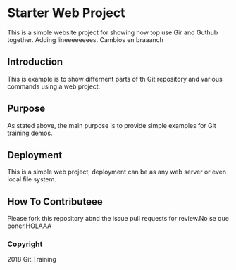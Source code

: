 # Starter Web Project

This is a simple website project for showing how top use Gir and Guthub together. Adding lineeeeeeees. Cambios en braaanch

## Introduction

This is example is to show differnent parts of th Git repository and various commands using a web project.

## Purpose

As stated above, the main purpose is to provide simple examples for Git training demos.

## Deployment

This is a simple web project, deployment can be as any web server or even local file system.

## How To Contributeee

Please fork this repository abnd the issue pull requests for review.No se que poner.HOLAAA

### Copyright

2018 Git.Training
	


